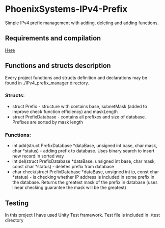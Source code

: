 # PhoenixSystems-IPv4-Prefix
Simple IPv4 prefix management with adding, deleting and adding functions.
## Requirements and compilation
[Here](build/Compilation.md)

## Functions and structs description
Every project functions and structs definition and declarations may be found in ./IPv4_prefix_manager directory.
### Structs:
* struct Prefix - structure with contains base, subnetMask (added to improve check function efficiency) and maskLength
* struct PrefixDatabase - contains all prefixes and size of database. Prefixes are sorted by mask length

### Functions:
* int add(struct PrefixDatabase *dataBase, unsigned int base, char mask, char *status) - adding prefix to database. Uses binary search to insert new record in sorted way
* int del(struct PrefixDatabase *dataBase, unsigned int base, char mask, const char *status) - deletes prefix from database
* char check(struct PrefixDatabase *dataBase, unsigned int ip, const char *status) - is checking whether IP address is included in some prefix in the database. Returns the greatest mask of the prefix in database (uses linear checking guarantee
  the mask will be the greatest)
## Testing
    
In this project I have used Unity Test framework. Test file is included in ./test directory